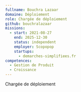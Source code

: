 ```yaml
---
fullname: Bouchra Lazaar
domaine: Déploiement
role: Chargée de déploiement
github: bouchralazaar
missions:
  - start: 2021-08-27
    end: 2025-12-30
    status: independent
    employer: Scopopop
    startups:
      - demarches-simplifiees.fr
competences:
  - Gestion de Produit
  - Croissance
---
```

Chargée de déploiement